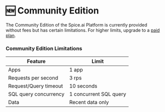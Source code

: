 # 🆕 Community Edition

The Community Edition of the Spice.ai Platform is currently provided without fees but has certain limitations. For higher limits, upgrade to a [paid plan](./).

### Community Edition Limitations

| Feature               | Limit                  |
| --------------------- | ---------------------- |
| Apps                  | 1 app                  |
| Requests per second   | 3 rps                  |
| Request/Query timeout | 10 seconds             |
| SQL query concurrency | 1 concurrent SQL query |
| Data                  | Recent data only       |

